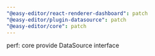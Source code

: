 ```yaml
---
"@easy-editor/react-renderer-dashboard": patch
"@easy-editor/plugin-datasource": patch
"@easy-editor/core": patch
---
```


perf: core provide DataSource interface
